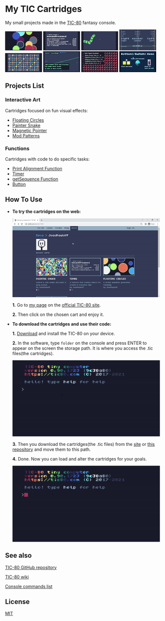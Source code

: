 # My TIC Cartridges

My small projects made in the [TIC-80][TIC-80 site] fantasy console.

![mini cartridge demo](cartridges/floatingCircles/demoResized.gif) ![mini cartridge demo](cartridges/Timer/demoResized.gif) ![mini cartridge demo](cartridges/PainterSnake/demoResized.gif) ![mini cartridge demo](cartridges/PrintAlign/coverResized.png) ![mini cartridge demo](cartridges/magneticPointer/demoResized.gif) ![mini cartridge demo](cartridges/sequence/demoResized.gif) ![mini cartridge demo](cartridges/ModPatterns/demoResized.gif) ![mini cartridge demo](cartridges/Button/demoResized.gif)

## Projects List

### Interactive Art

Cartridges focused on fun visual effects:

* [Floating Circles](cartridges/floatingCircles/)
* [Painter Snake](cartridges/PainterSnake/)
* [Magnetic Pointer](cartridges/magneticPointer/)
* [Mod Patterns](https://github.com/JoaoPauloVF/Mod-Patterns#mod-patterns)

### Functions

Cartridges with code to do specific tasks:

* [Print Alignment Function](cartridges/PrintAlign/)
* [Timer](cartridges/Timer/)
* [getSequence Function](cartridges/sequence/)
* [Button](https://github.com/JoaoPauloVF/Button#button)

## How To Use

* **To try the cartridges on the web:**

  ![demo of how to access the cartridges on the web](/gifs/seeOnWeb.gif)

  **1.** Go to [my page][my TIC-80 page] on the [official TIC-80 site][TIC-80 site].

  **2.** Then click on the chosen cart and enjoy it.

* **To download the cartridges and use their code:**

  **1.** [Download](https://tic80.com/create) and install the TIC-80 on your device.

  **2.** In the software, type `folder` on the console and press ENTER to appear on the screen the storage path. It is where you access the .tic files(the cartridges).
  
  ![demo of how to find out the storage path](/gifs/storagePath.gif)

  **3.** Then you download the cartridges(the .tic files) from the [site][my TIC-80 page] or [this repository](https://github.com/JoaoPauloVF/My-TIC-Cartridges/tree/main/cartridges) and move them to this path.

  **4.** Done. Now you can load and alter the cartridges for your goals.

  ![demo of how to access the cartridges on the TIC-80](/gifs/seeOnTic.gif)

[TIC-80 site]:https://tic80.com/

[my TIC-80 page]:https://tic80.com/dev?id=7293

## See also

[TIC-80 GitHub repository](https://github.com/nesbox/TIC-80/)

[TIC-80 wiki](https://github.com/nesbox/TIC-80/wiki)

[Console commands list](https://github.com/nesbox/TIC-80/wiki/Console#available-commands)

## License

[MIT](LICENSE)
